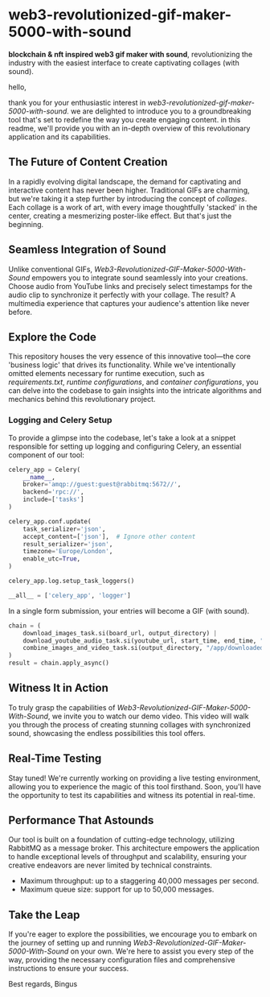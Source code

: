 # web3-revolutionized-gif-maker-5000-with-sound

**blockchain & nft inspired web3 gif maker with sound**, revolutionizing the industry with the easiest interface to create captivating collages (with sound).

hello,

thank you for your enthusiastic interest in *web3-revolutionized-gif-maker-5000-with-sound*. we are delighted to introduce you to a groundbreaking tool that's set to redefine the way you create engaging content. in this readme, we'll provide you with an in-depth overview of this revolutionary application and its capabilities.


## The Future of Content Creation

In a rapidly evolving digital landscape, the demand for captivating and interactive content has never been higher. Traditional GIFs are charming, but we're taking it a step further by introducing the concept of *collages*. Each collage is a work of art, with every image thoughtfully 'stacked' in the center, creating a mesmerizing poster-like effect. But that's just the beginning.

## Seamless Integration of Sound

Unlike conventional GIFs, *Web3-Revolutionized-GIF-Maker-5000-With-Sound* empowers you to integrate sound seamlessly into your creations. Choose audio from YouTube links and precisely select timestamps for the audio clip to synchronize it perfectly with your collage. The result? A multimedia experience that captures your audience's attention like never before.

## Explore the Code

This repository houses the very essence of this innovative tool—the core 'business logic' that drives its functionality. While we've intentionally omitted elements necessary for runtime execution, such as *requirements.txt*, *runtime configurations*, and *container configurations*, you can delve into the codebase to gain insights into the intricate algorithms and mechanics behind this revolutionary project.

### Logging and Celery Setup

To provide a glimpse into the codebase, let's take a look at a snippet responsible for setting up logging and configuring Celery, an essential component of our tool:
```python
celery_app = Celery(
    __name__,
    broker='amqp://guest:guest@rabbitmq:5672//',
    backend='rpc://',
    include=['tasks']
)

celery_app.conf.update(
    task_serializer='json',
    accept_content=['json'],  # Ignore other content
    result_serializer='json',
    timezone='Europe/London',
    enable_utc=True,
)

celery_app.log.setup_task_loggers()

__all__ = ['celery_app', 'logger']
```
In a single form submission, your entries will become a GIF (with sound).
```python
chain = (
    download_images_task.si(board_url, output_directory) |
    download_youtube_audio_task.si(youtube_url, start_time, end_time, "/app/downloaded_images/youtube_audio.mp3") |
    combine_images_and_video_task.si(output_directory, "/app/downloaded_images/youtube_audio.mp3", output_video_path, 10)
)
result = chain.apply_async()
```
## Witness It in Action

To truly grasp the capabilities of *Web3-Revolutionized-GIF-Maker-5000-With-Sound*, we invite you to watch our demo video. This video will walk you through the process of creating stunning collages with synchronized sound, showcasing the endless possibilities this tool offers.

## Real-Time Testing

Stay tuned! We're currently working on providing a live testing environment, allowing you to experience the magic of this tool firsthand. Soon, you'll have the opportunity to test its capabilities and witness its potential in real-time.

## Performance That Astounds

Our tool is built on a foundation of cutting-edge technology, utilizing RabbitMQ as a message broker. This architecture empowers the application to handle exceptional levels of throughput and scalability, ensuring your creative endeavors are never limited by technical constraints.

- Maximum throughput: up to a staggering 40,000 messages per second.
- Maximum queue size: support for up to 50,000 messages.

## Take the Leap

If you're eager to explore the possibilities, we encourage you to embark on the journey of setting up and running *Web3-Revolutionized-GIF-Maker-5000-With-Sound* on your own. We're here to assist you every step of the way, providing the necessary configuration files and comprehensive instructions to ensure your success.

Best regards,
Bingus
